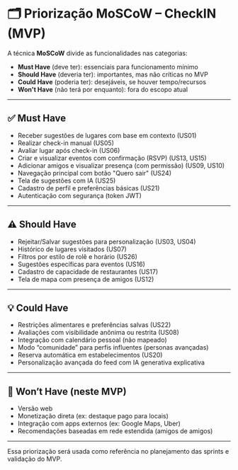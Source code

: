 # 🗂️ Priorização MoSCoW – CheckIN (MVP)

A técnica **MoSCoW** divide as funcionalidades nas categorias:

- **Must Have** (deve ter): essenciais para funcionamento mínimo
- **Should Have** (deveria ter): importantes, mas não críticas no MVP
- **Could Have** (poderia ter): desejáveis, se houver tempo/recursos
- **Won't Have** (não terá por enquanto): fora do escopo atual

---

## ✅ Must Have

- Receber sugestões de lugares com base em contexto (US01)
- Realizar check-in manual (US05)
- Avaliar lugar após check-in (US06)
- Criar e visualizar eventos com confirmação (RSVP) (US13, US15)
- Adicionar amigos e visualizar presença (com permissão) (US09, US10)
- Navegação principal com botão "Quero sair" (US24)
- Tela de sugestões com IA (US25)
- Cadastro de perfil e preferências básicas (US21)
- Autenticação com segurança (token JWT)

---

## ⚠️ Should Have

- Rejeitar/Salvar sugestões para personalização (US03, US04)
- Histórico de lugares visitados (US07)
- Filtros por estilo de rolê e horário (US26)
- Sugestões específicas para eventos (US16)
- Cadastro de capacidade de restaurantes (US17)
- Tela de mapa com presença de amigos (US12)

---

## 💡 Could Have

- Restrições alimentares e preferências salvas (US22)
- Avaliações com visibilidade anônima ou restrita (US08)
- Integração com calendário pessoal (não mapeado)
- Modo “comunidade” para perfis influentes (personas avançadas)
- Reserva automática em estabelecimentos (US20)
- Personalização avançada do feed com IA generativa explicativa

---

## 🚫 Won’t Have (neste MVP)

- Versão web
- Monetização direta (ex: destaque pago para locais)
- Integração com apps externos (ex: Google Maps, Uber)
- Recomendações baseadas em rede estendida (amigos de amigos)

---

Essa priorização será usada como referência no planejamento das sprints e validação do MVP.

